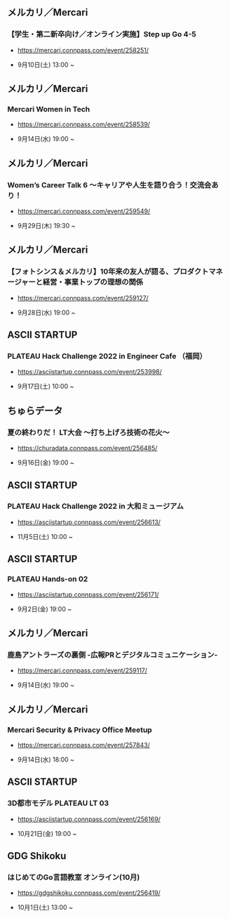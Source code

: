 ## メルカリ／Mercari

### 【学生・第二新卒向け／オンライン実施】Step up Go 4-5

- https://mercari.connpass.com/event/258251/

- 9月10日(土) 13:00 ~

## メルカリ／Mercari

### Mercari Women in Tech

- https://mercari.connpass.com/event/258539/

- 9月14日(水) 19:00 ~

## メルカリ／Mercari

### Women’s Career Talk 6 〜キャリアや人生を語り合う！交流会あり！

- https://mercari.connpass.com/event/259549/

- 9月29日(木) 19:30 ~

## メルカリ／Mercari

### 【フォトシンス＆メルカリ】10年来の友人が語る、プロダクトマネージャーと経営・事業トップの理想の関係

- https://mercari.connpass.com/event/259127/

- 9月28日(水) 19:00 ~

## ASCII STARTUP

### PLATEAU Hack Challenge 2022 in Engineer Cafe （福岡）

- https://asciistartup.connpass.com/event/253998/

- 9月17日(土) 10:00 ~

## ちゅらデータ

### 夏の終わりだ！ LT大会 〜打ち上げろ技術の花火〜

- https://churadata.connpass.com/event/256485/

- 9月16日(金) 19:00 ~

## ASCII STARTUP

### PLATEAU Hack Challenge 2022 in 大和ミュージアム

- https://asciistartup.connpass.com/event/256613/

- 11月5日(土) 10:00 ~

## ASCII STARTUP

### PLATEAU Hands-on 02

- https://asciistartup.connpass.com/event/256171/

- 9月2日(金) 19:00 ~

## メルカリ／Mercari

### 鹿島アントラーズの裏側 -広報PRとデジタルコミュニケーション-

- https://mercari.connpass.com/event/259117/

- 9月14日(水) 19:00 ~

## メルカリ／Mercari

### Mercari Security & Privacy Office Meetup

- https://mercari.connpass.com/event/257843/

- 9月14日(水) 18:00 ~

## ASCII STARTUP

### 3D都市モデル PLATEAU LT 03

- https://asciistartup.connpass.com/event/256169/

- 10月21日(金) 19:00 ~

## GDG Shikoku

### はじめてのGo言語教室 オンライン(10月)

- https://gdgshikoku.connpass.com/event/256419/

- 10月1日(土) 13:00 ~

<br> 